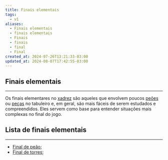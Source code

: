 ```yaml
---
title: Finais elementais
tags:
  - v1
aliases:
  - Finais elementais
  - finais elementais
  - Finais
  - finais
  - final
  - Final
created_at: 2024-07-26T13:21:33-03:00
updated_at: 2024-08-07T17:42:55-03:00
---
```


## Finais elementais
---
Os finais elementares no [xadrez](../../../../sementes/2024/07/06/2024-07-06-Xadrez.md) são aqueles que envolvem poucos [peões](Xadrez_Peao.md) ou [peças](Xadrez_Pecas.md) no tabuleiro e, em geral, são mais fáceis de serem estudados e compreendidos. Eles servem como base para entender situações mais complexas no final do jogo.

## Lista de finais elementais
---
- [Final de peão](../../../../rascunhos/2024/07/26/Xadrez_Final_de_peao.md);
- [Final de torres](../08/Xadrez_Final_de_torres.md);
